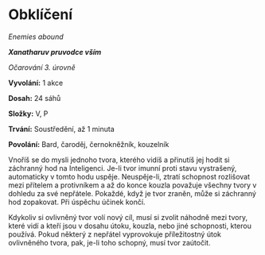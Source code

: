 # Obklíčení

*Enemies abound*

***Xanatharuv pruvodce vším***

 *Očarování 3. úrovně* 
 

**Vyvolání:** 1 akce

**Dosah:** 24 sáhů

**Složky:** V, P

**Trvání:** Soustředění, až 1 minuta

**Povolání:** Bard, čaroděj, černokněžník, kouzelník
 
Vnoříš se do mysli jednoho tvora, kterého vidíš a přinutíš jej hodit si záchranný hod na Inteligenci. Je-li tvor imunní proti stavu vystrašený, automaticky v tomto hodu uspěje. Neuspěje-li, ztratí schopnost rozlišovat mezi přítelem a protivníkem a až do konce kouzla považuje všechny tvory v dohledu za své nepřátele. Pokaždé, když je tvor zraněn, může si záchranný hod zopakovat. Při úspěchu účinek končí.

Kdykoliv si ovlivněný tvor volí nový cíl, musí si zvolit náhodně mezi tvory, které vidí a kteří jsou v dosahu útoku, kouzla, nebo jiné schopnosti, kterou používá. Pokud některý z nepřátel vyprovokuje příležitostný útok ovlivněného tvora, pak, je-li toho schopný, musí tvor zaútočit.